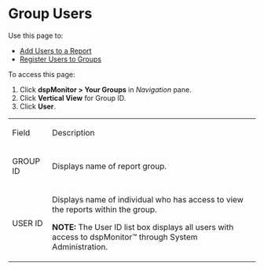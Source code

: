# Group Users

<div class="use">

Use this page to:

  - [Add Users to a Report](../Use_Cases/Add_Users_to_a_Report.htm)
  - [Register Users to
    Groups](../Use_Cases/Register_Users_to_Groups.htm)

</div>

To access this page:

1.  Click <span style="font-weight: bold;">dspMonitor \> </span>**Your
    Groups**<span class="apple-converted-space"> </span>in *Navigation*
    pane.
2.  Click **Vertical View** for Group ID.
3.  Click **User**.

<table>
<tbody>
<tr class="odd">
<td><p>Field</p></td>
<td><p>Description</p></td>
</tr>
<tr class="even">
<td><p>GROUP ID</p></td>
<td><p>Displays name of report group.</p></td>
</tr>
<tr class="odd">
<td><p>USER ID</p></td>
<td><p>Displays name of individual who has access to view the reports within the group.</p>
<p><strong>NOTE:</strong> The User ID list box displays all users with access to dspMonitor™ through System Administration.</p></td>
</tr>
</tbody>
</table>
